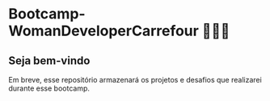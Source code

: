 # Bootcamp-WomanDeveloperCarrefour 👩🏼‍💻

## Seja bem-vindo

Em breve, esse repositório armazenará os projetos e desafios que realizarei durante esse bootcamp.
